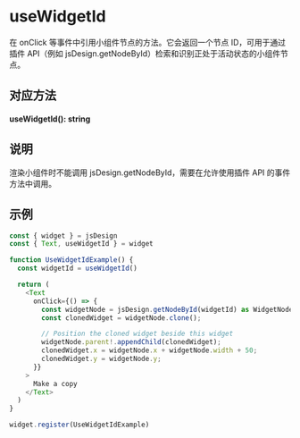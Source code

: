 # useWidgetId

在 onClick 等事件中引用小组件节点的方法。它会返回一个节点 ID，可用于通过插件 API（例如 jsDesign.getNodeById）检索和识别正处于活动状态的小组件节点。

## 对应方法

#### useWidgetId(): string

## 说明

渲染小组件时不能调用 jsDesign.getNodeById，需要在允许使用插件 API 的事件方法中调用。

## 示例

```TypeScript
const { widget } = jsDesign
const { Text, useWidgetId } = widget

function UseWidgetIdExample() {
  const widgetId = useWidgetId()

  return (
    <Text
      onClick={() => {
        const widgetNode = jsDesign.getNodeById(widgetId) as WidgetNode;
        const clonedWidget = widgetNode.clone();

        // Position the cloned widget beside this widget
        widgetNode.parent!.appendChild(clonedWidget);
        clonedWidget.x = widgetNode.x + widgetNode.width + 50;
        clonedWidget.y = widgetNode.y;
      }}
    >
      Make a copy
    </Text>
  )
}

widget.register(UseWidgetIdExample)
```